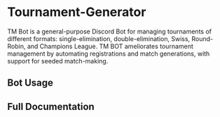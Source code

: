 # Tournament-Generator

TM Bot is a general-purpose Discord Bot for managing tournaments of different formats: single-elimination, double-elimination, Swiss, Round-Robin, and Champions League. TM BOT ameliorates tournament management by automating registrations and match generations, with support for seeded match-making.

## Bot Usage

## Full Documentation

